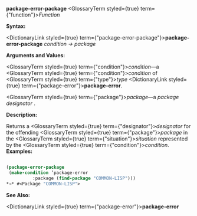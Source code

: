 **package-error-package** <GlossaryTerm styled={true} term={"function"}><i>Function</i></GlossaryTerm> 



**Syntax:** 



<DictionaryLink styled={true} term={"package-error-package"}><b>package-error-package</b></DictionaryLink> *condition → package* 



**Arguments and Values:** 



<GlossaryTerm styled={true} term={"condition"}><i>condition</i></GlossaryTerm>—a <GlossaryTerm styled={true} term={"condition"}><i>condition</i></GlossaryTerm> of <GlossaryTerm styled={true} term={"type"}><i>type</i></GlossaryTerm> <DictionaryLink styled={true} term={"package-error"}><b>package-error</b></DictionaryLink>. 



<GlossaryTerm styled={true} term={"package"}><i>package</i></GlossaryTerm>—a *package designator* . 



**Description:** 



Returns a <GlossaryTerm styled={true} term={"designator"}><i>designator</i></GlossaryTerm> for the offending <GlossaryTerm styled={true} term={"package"}><i>package</i></GlossaryTerm> in the <GlossaryTerm styled={true} term={"situation"}><i>situation</i></GlossaryTerm> represented by the <GlossaryTerm styled={true} term={"condition"}><i>condition</i></GlossaryTerm>. **Examples:**
```lisp

(package-error-package 
 (make-condition ’package-error 
		  :package (find-package "COMMON-LISP"))) 
*→* #<Package "COMMON-LISP"> 

```
**See Also:** 



<DictionaryLink styled={true} term={"package-error"}><b>package-error</b></DictionaryLink> 





